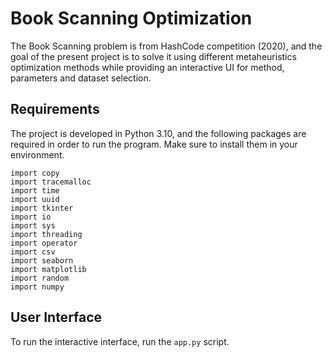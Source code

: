 # Book Scanning Optimization

The Book Scanning problem is from HashCode competition (2020), and the goal of the present project is to solve it using different metaheuristics optimization methods while providing an interactive UI for method, parameters and dataset selection.

## Requirements
The project is developed in Python 3.10, and the following packages are required in order to run the program. Make sure to install them in your environment.

```
import copy
import tracemalloc
import time
import uuid
import tkinter
import io
import sys
import threading
import operator
import csv
import seaborn
import matplotlib
import random
import numpy
```

## User Interface
To run the interactive interface, run the ```app.py``` script. 
